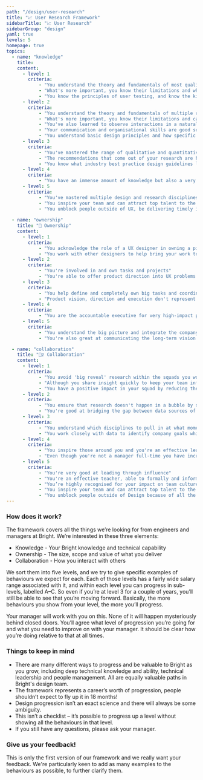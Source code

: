 ```yaml
---
path: "/design/user-research"
title: "📈 User Research Framework"
sidebarTitle: "📈 User Research"
sidebarGroup: "design"
yaml: true
levels: 5
homepage: true
topics:
  - name: "knowledge"
    title:
    content:
      - level: 1
        criteria:
            - "You understand the theory and fundamentals of most qualitative and quantitative research methods"
            - "What's more important, you know their limitations and when to apply them"
            - "You know the principles of user testing, and know the kind of results you can expect based on the interactions offered by the fidelity of the prototype that's used"
      - level: 2
        criteria:
            - "You understand the theory and fundamentals of multiple research methods (both qualitative and quantitative)"
            - "What's more important, you know their limitations and can clearly articulate how to apply them appropriately"
            - "You've also learned to observe interactions in a natural way so you can figure out what our users need even when they're not around a screen"
            - "Your communication and organisational skills are good so your research insights can be extended and consumed by others with ease"
            - "You understand basic design principles and how specific patterns influence behaviour"
      - level: 3
        criteria:
            - "You've mastered the range of qualitative and quantitative research methods and when to apply them"
            - "The recommendations that come out of your research are highly impactful, not just because of the way you communicate and organise them, but also because you know how to adapt them to different people in the company depending on their priorities"
            - "You know what industry best practice design guidelines look like and can recommend patterns depending on the behaviour we want to drive"
      - level: 4
        criteria:
            - "You have an immense amount of knowledge but also a very high-level understanding about how your function intersects with the rest of the company and business"
      - level: 5
        criteria:
            - "You've mastered multiple design and research disciplines but you also know who the experts are and are able to delegate accordingly"
            - "You inspire your team and can attract top talent to the organisation"
            - "You unblock people outside of UX, be delivering timely insights and feedback"
            
  - name: "ownership"
    title: "🔑 Ownership"
    content:
      - level: 1
        criteria:
            - "You acknowledge the role of a UX designer in owning a piece of work from end to end, and communicate clearly with Bas, developers and designers in supporting you to achieve this"
            - "You work with other designers to help bring your work to the highest quality level, and whenever you need help you ask for it in a timely manner"
      - level: 2
        criteria:
            - "You're involved in and own tasks and projects"
            - "You're able to offer product direction into UX problems helping creating the perfect and easy to use product"
      - level: 3
        criteria:
            - "You help define and completely own big tasks and coordinate well with others to get them done"
            - "Product vision, direction and execution don't represent a challenge to you anymore, and people just come to you knowing you'll have thought the knowledge and feedback at hand to advise with accuracy and confidence on the correct solutions"
      - level: 4
        criteria:
            - "You are the accountable executive for very high-impact projects, things like a product or brand transformation and vision-setting can be left in your hands with confidence"
      - level: 5
        criteria:
            - "You understand the big picture and integrate the company goals into User research"
            - "You're also great at communicating the long-term vision & mission for the company"

  - name: "collaboration"
    title: "👯‍♀️ Collaboration"
    content:
      - level: 1
        criteria:
            - "You avoid 'big reveal' research within the squads you work with by involving other disciplines at every step"
            - "Although you share insight quickly to keep your team informed, you're mindful of the limitations of the research you've run, from the biases and the assumptions that were made"
            - "You have a positive impact in your squad by reducing the uncertainty around decision-making"
      - level: 2
        criteria:
            - "You ensure that research doesn't happen in a bubble by sharing and working with other teams across the company"
            - "You're good at bridging the gap between data sources of insight so we can understand the people, their motivations and the context behind behaviours with the product"
      - level: 3
        criteria:
            - "You understand which disciplines to pull in at what moment to progress projects so we can learn quickly in a way that's robust and as unbiased as possible – which doesn't necessarily involve user research"
            - "You work closely with data to identify company goals whilst solving the right customer problems in the right way"
      - level: 4
        criteria:
            - "You inspire those around you and you're an effective leader of our culture and strategy"
            - "Even though you're not a manager full-time you have incredibly strong leadership and coaching abilities"
      - level: 5
        criteria:
            - "You're very good at leading through influence"
            - "You're an effective teacher, able to formally and informally teach those around you"
            - "You’re highly recognised for your impact on team culture and people want to work with you"
            - "You inspire your team and can attract top talent to the organisation"
            - "You unblock people outside of Design because of all the context and willingness you carry with you"
---
```


### How does it work?
The framework covers all the things we’re looking for from engineers and managers at Bright.
We’re interested in these three elements:
- Knowledge - Your Bright knowledge and technical capability
- Ownership - The size, scope and value of what you deliver
- Collaboration - How you interact with others

We sort them into five levels, and we try to give specific examples of behaviours we expect for each. Each of those levels has a fairly wide salary range associated with it, and within each level you can progress in sub-levels, labelled A–C. So even if you’re at level 3 for a couple of years, you’ll still be able to see that you’re moving forward. Basically, the more behaviours you show from your level, the more you’ll progress.

Your manager will work with you on this. None of it will happen mysteriously behind closed doors. You’ll agree what level of progression you’re going for and what you need to improve on with your manager. It should be clear how you’re doing relative to that at all times.

### Things to keep in mind
- There are many different ways to progress and be valuable to Bright as you grow, including deep technical knowledge and ability, technical leadership and people management. All are equally valuable paths in Bright's design team.
- The framework represents a career’s worth of progression, people shouldn’t expect to fly up it in 18 months!
- Design progression isn’t an exact science and there will always be some ambiguity.
- This isn’t a checklist – it’s possible to progress up a level without showing all the behaviours in that level.
- If you still have any questions, please ask your manager.

### Give us your feedback!
This is only the first version of our framework and we really want your feedback.
We're particularly keen to add as many examples to the behaviours as possible, to further clarify them.